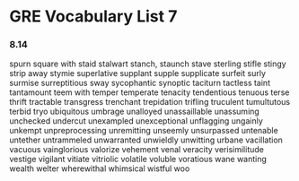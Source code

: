 # GRE Vocabulary List 7


### 8.14
spurn
square with
staid
stalwart
stanch, staunch
stave
sterling
stifle
stingy
strip away
stymie
superlative
supplant
supple
supplicate
surfeit
surly
surmise
surreptitious
sway
sycophantic
synoptic
taciturn
tactless
taint
tantamount
teem with
temper
temperate
tenacity
tendentious
tenuous
terse
thrift
tractable
transgress
trenchant
trepidation
trifling
truculent
tumultutous
terbid
tryo
ubiquitous
umbrage
unalloyed
unassaillable
unassuming
unchecked
undercut
unexampled
unexceptional
unflagging
ungainly
unkempt
unpreprocessing
unremitting
unseemly
unsurpassed
untenable
untether
untrammeled
unwarranted
unwieldly
unwitting
urbane
vacillation
vacuous
vainglorious
valorize
vehement
venal
veracity
verisimilitude
vestige
vigilant
vitiate
vitriolic
volatile
voluble
voratious
wane
wanting
wealth
welter
wherewithal
whimsical
wistful
woo












